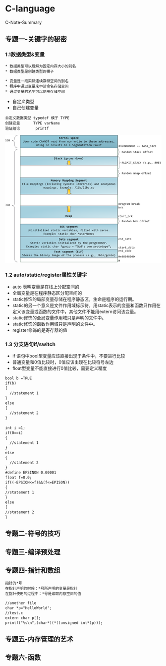 # C-language
C-Note-Summary
## 专题一-关键字的秘密
### 1.1数据类型&变量
```
* 数据类型可以理解为固定内存大小的别名
* 数据类型是创建类型的模子
```
```
* 变量是一段实际连续存储空间的别名
* 程序中通过变量来申请命名存储空间
* 通过变量的名字可以使用存储空间
```
* 自定义类型
* 自己创建变量
```
自定义数据类型 typedef 模子 TYPE 
创建变量      TYPE varName
验证结论       printf
```
![进程结构](https://github.com/Ceneses/C-language/blob/master/linux%E7%9A%84%E8%BF%9B%E7%A8%8B%E7%BB%93%E6%9E%84.png)
### 1.2 auto/static/register属性关键字
- auto 表明变量是在栈上分配空间的
- 全局变量是在程序静态区分配空间的
- static修饰的局部变量存储在程序静态区，生命是程序的运行期。
- static的另一个意义是文件作用域标示符，用static表示的变量和函数只作用在定义该变量或函数的文件中，其他文件不能用extern访问该变量。 
- static修饰的全局变量作用域只是声明的文件中。
- static修饰的函数作用域只是声明的文件中。
- register修饰的是寄存器的值
### 1.3 分支语句if/switch
- if 语句中bool型变量应该直接出现于条件中，不要进行比较
- 普通变量和0值比较时，0值应该出现在比较符号左边
- float型变量不能直接进行0值比较，需要定义精度
```
bool b =TRUE
if(b)
{
  //statement 1
}
else
{
  //statement 2
}

int i =1;
if(0==i)
{
  //statement 1
}
else
{
  //statement 2
}
#define EPSINON 0.00001
float f=0.0;
if((-EPSION<=f)&&(f<=EPISON))
{
//statement 1
}
else
{
//statement 2
}
```
## 专题二-符号的技巧
## 专题三-编译预处理
## 专题四-指针和数组
```
指针的*号
在指针声明的时候：*号所声明的变量是指针
在指针使用的过程中：*号是读取内存空间的值
```
```
//another file
char *p="HelloWorld";
//test.c
extern char p[];
printf("%s\n",(char*)(*((unsigned int*)p)));
```
## 专题五-内存管理的艺术
## 专题六-函数
